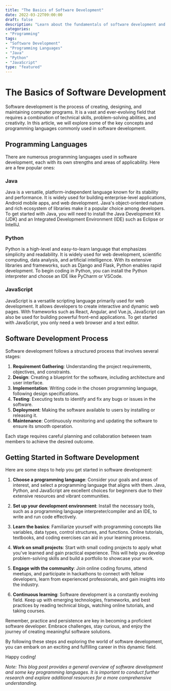 ```yaml
---
title: "The Basics of Software Development"
date: 2022-03-22T09:00:00
draft: false
description: "Learn about the fundamentals of software development and how to get started in the field."
categories: 
- "Programming"
tags: 
- "Software Development"
- "Programming Languages"
- "Java"
- "Python"
- "JavaScript"
type: "featured"
---
```


# The Basics of Software Development

Software development is the process of creating, designing, and maintaining computer programs. It is a vast and ever-evolving field that requires a combination of technical skills, problem-solving abilities, and creativity. In this article, we will explore some of the key concepts and programming languages commonly used in software development.

## Programming Languages

There are numerous programming languages used in software development, each with its own strengths and areas of applicability. Here are a few popular ones:

### Java

Java is a versatile, platform-independent language known for its stability and performance. It is widely used for building enterprise-level applications, Android mobile apps, and web development. Java's object-oriented nature and rich ecosystem of libraries make it a popular choice among developers. To get started with Java, you will need to install the Java Development Kit (JDK) and an Integrated Development Environment (IDE) such as Eclipse or IntelliJ.

### Python

Python is a high-level and easy-to-learn language that emphasizes simplicity and readability. It is widely used for web development, scientific computing, data analysis, and artificial intelligence. With its extensive libraries and frameworks, such as Django and Flask, Python enables rapid development. To begin coding in Python, you can install the Python interpreter and choose an IDE like PyCharm or VSCode.

### JavaScript

JavaScript is a versatile scripting language primarily used for web development. It allows developers to create interactive and dynamic web pages. With frameworks such as React, Angular, and Vue.js, JavaScript can also be used for building powerful front-end applications. To get started with JavaScript, you only need a web browser and a text editor.

## Software Development Process

Software development follows a structured process that involves several stages:

1. **Requirement Gathering**: Understanding the project requirements, objectives, and constraints.
2. **Design**: Creating a blueprint for the software, including architecture and user interface.
3. **Implementation**: Writing code in the chosen programming language, following design specifications.
4. **Testing**: Executing tests to identify and fix any bugs or issues in the software.
5. **Deployment**: Making the software available to users by installing or releasing it.
6. **Maintenance**: Continuously monitoring and updating the software to ensure its smooth operation.

Each stage requires careful planning and collaboration between team members to achieve the desired outcome.

## Getting Started in Software Development

Here are some steps to help you get started in software development:

1. **Choose a programming language**: Consider your goals and areas of interest, and select a programming language that aligns with them. Java, Python, and JavaScript are excellent choices for beginners due to their extensive resources and vibrant communities.

2. **Set up your development environment**: Install the necessary tools, such as a programming language interpreter/compiler and an IDE, to write and run code effectively.

3. **Learn the basics**: Familiarize yourself with programming concepts like variables, data types, control structures, and functions. Online tutorials, textbooks, and coding exercises can aid in your learning process.

4. **Work on small projects**: Start with small coding projects to apply what you've learned and gain practical experience. This will help you develop problem-solving skills and build a portfolio to showcase your work.

5. **Engage with the community**: Join online coding forums, attend meetups, and participate in hackathons to connect with fellow developers, learn from experienced professionals, and gain insights into the industry.

6. **Continuous learning**: Software development is a constantly evolving field. Keep up with emerging technologies, frameworks, and best practices by reading technical blogs, watching online tutorials, and taking courses.

Remember, practice and persistence are key in becoming a proficient software developer. Embrace challenges, stay curious, and enjoy the journey of creating meaningful software solutions.

By following these steps and exploring the world of software development, you can embark on an exciting and fulfilling career in this dynamic field.

Happy coding!

*Note: This blog post provides a general overview of software development and some key programming languages. It is important to conduct further research and explore additional resources for a more comprehensive understanding.*
